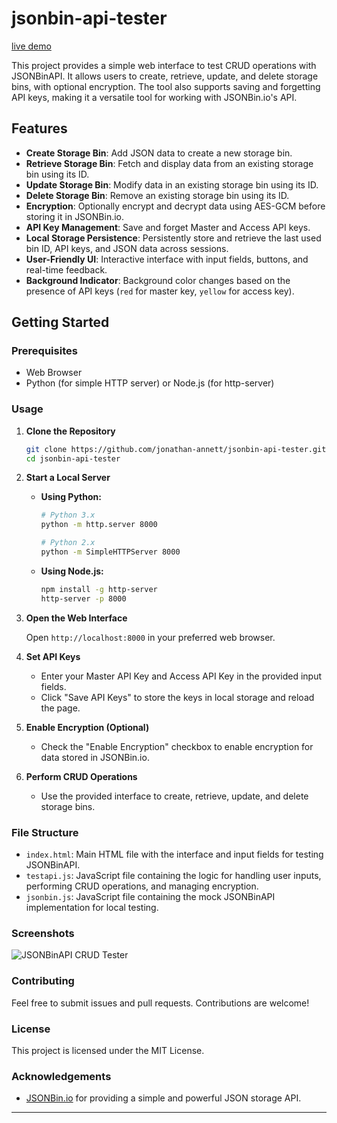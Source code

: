 # jsonbin-api-tester

[live demo](https://jonathan-annett.github.io/jsonbin-api-tester/)

This project provides a simple web interface to test CRUD operations with JSONBinAPI. It allows users to create, retrieve, update, and delete storage bins, with optional encryption. The tool also supports saving and forgetting API keys, making it a versatile tool for working with JSONBin.io's API.

## Features

- **Create Storage Bin**: Add JSON data to create a new storage bin.
- **Retrieve Storage Bin**: Fetch and display data from an existing storage bin using its ID.
- **Update Storage Bin**: Modify data in an existing storage bin using its ID.
- **Delete Storage Bin**: Remove an existing storage bin using its ID.
- **Encryption**: Optionally encrypt and decrypt data using AES-GCM before storing it in JSONBin.io.
- **API Key Management**: Save and forget Master and Access API keys.
- **Local Storage Persistence**: Persistently store and retrieve the last used bin ID, API keys, and JSON data across sessions.
- **User-Friendly UI**: Interactive interface with input fields, buttons, and real-time feedback.
- **Background Indicator**: Background color changes based on the presence of API keys (`red` for master key, `yellow` for access key).

## Getting Started

### Prerequisites

- Web Browser
- Python (for simple HTTP server) or Node.js (for http-server)

### Usage

1. **Clone the Repository**

    ```sh
    git clone https://github.com/jonathan-annett/jsonbin-api-tester.git
    cd jsonbin-api-tester
    ```

2. **Start a Local Server**

    - **Using Python:**

      ```sh
      # Python 3.x
      python -m http.server 8000

      # Python 2.x
      python -m SimpleHTTPServer 8000
      ```

    - **Using Node.js:**

      ```sh
      npm install -g http-server
      http-server -p 8000
      ```

3. **Open the Web Interface**

    Open `http://localhost:8000` in your preferred web browser.

4. **Set API Keys**

    - Enter your Master API Key and Access API Key in the provided input fields.
    - Click "Save API Keys" to store the keys in local storage and reload the page.

5. **Enable Encryption (Optional)**

    - Check the "Enable Encryption" checkbox to enable encryption for data stored in JSONBin.io.

6. **Perform CRUD Operations**

    - Use the provided interface to create, retrieve, update, and delete storage bins.

### File Structure

- `index.html`: Main HTML file with the interface and input fields for testing JSONBinAPI.
- `testapi.js`: JavaScript file containing the logic for handling user inputs, performing CRUD operations, and managing encryption.
- `jsonbin.js`: JavaScript file containing the mock JSONBinAPI implementation for local testing.

### Screenshots

![JSONBinAPI CRUD Tester](screenshot.png)

### Contributing

Feel free to submit issues and pull requests. Contributions are welcome!

### License

This project is licensed under the MIT License.

### Acknowledgements

- [JSONBin.io](https://jsonbin.io) for providing a simple and powerful JSON storage API.

---

